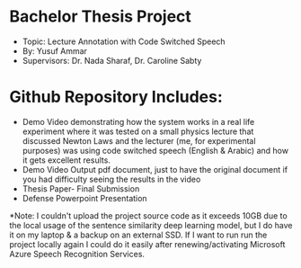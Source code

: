 ﻿# Bachelor Thesis Project
-  Topic:  Lecture Annotation with Code Switched Speech
-  By: Yusuf Ammar
-  Supervisors: Dr. Nada Sharaf, Dr. Caroline Sabty


# Github Repository Includes:
-  Demo Video demonstrating how the system works in a real life experiment where it was tested on a small physics lecture that discussed Newton Laws and the lecturer (me, for experimental purposes) was using code switched speech (English & Arabic) and how it gets excellent results.
-  Demo Video Output pdf document, just to have the original document if you had difficulty seeing the results in the video
-  Thesis Paper- Final Submission
-  Defense Powerpoint Presentation

*Note: I couldn't upload the project source code as it exceeds 10GB due to the local usage of the sentence similarity deep learning model, but I do have it on my laptop & a backup on an external SSD. If I want to run run the project locally again I could do it easily after renewing/activating Microsoft Azure Speech Recognition Services.
